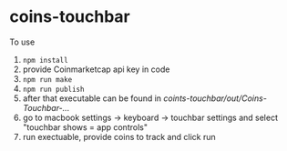 # coins-touchbar

To use
1. ```npm install```
2. provide Coinmarketcap api key in code
3. ```npm run make```
4. ```npm run publish```
5. after that executable can be found in _coints-touchbar/out/Coins-Touchbar-..._
6. go to macbook settings -> keyboard -> touchbar settings and select "touchbar shows = app controls"
7. run exectuable, provide coins to track and click run
